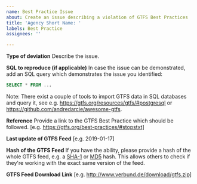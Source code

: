 ```yaml
---
name: Best Practice Issue
about: Create an issue describing a violation of GTFS Best Practices
title: 'Agency Short Name: '
labels: Best Practice
assignees: ''

---
```


**Type of deviation**
Describe the issue.

**SQL to reproduce (if applicable)**
In case the issue can be demonstrated, add an SQL query which demonstrates the issue you identified:

```SQL
SELECT * FROM ...
```

Note: There exist a couple of tools to import GTFS data in SQL databases and query it, see e.g. https://gtfs.org/resources/gtfs/#postgresql or https://github.com/andredarcie/awesome-gtfs.

**Reference**
Provide a link to the GTFS Best Practice which should be followed.
[e.g. https://gtfs.org/best-practices/#stopstxt]

**Last update of GTFS Feed**
[e.g. 2019-01-17]

**Hash of the GTFS Feed**
If you have the ability, please provide a hash of the whole GTFS feed, e.g. a [SHA-1](https://en.wikipedia.org/wiki/SHA-1) or [MD5](https://en.wikipedia.org/wiki/MD5) hash. This allows others to check if they're working with the exact same version of the feed.

**GTFS Feed Download Link**
[e.g. http://www.verbund.de/download/gtfs.zip]
